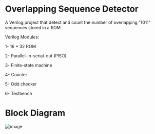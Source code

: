 # Overlapping Sequence Detector
A Verilog project that detect and count the number of overlapping "1011" sequences stored in a ROM.

Verilog Modules:

1- 16 * 32 ROM

2- Parallel-in-serial-out (PISO)

3- Finite-state machine

4- Counter

5- Odd checker

6- Testbench

# Block Diagram
![image](https://github.com/AlaaTaha32/Overlapping-Sequence-Detector/assets/154026967/69f01b28-ca99-49f4-8d20-70ddffc6a904)

